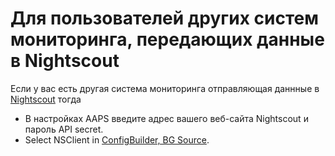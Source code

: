 # Для пользователей других систем мониторинга, передающих данные в Nightscout

Если у вас есть другая система мониторинга отправляющая даннные в [Nightscout](https://nightscout.github.io/) тогда

-   В настройках AAPS введите адрес вашего веб-сайта Nightscout и пароль API secret.
-   Select NSClient in [ConfigBuilder, BG Source](/Configuration/Config-Builder.md#bg-source).
